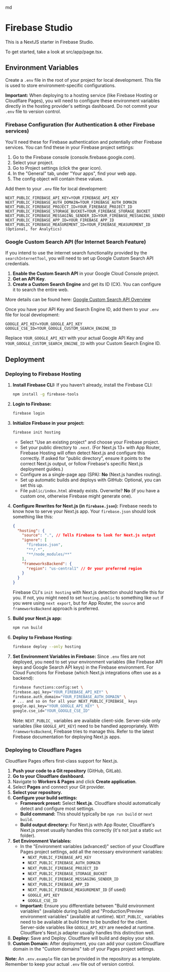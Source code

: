 md
# Firebase Studio

This is a NextJS starter in Firebase Studio.

To get started, take a look at src/app/page.tsx.

## Environment Variables

Create a `.env` file in the root of your project for local development. This file is used to store environment-specific configurations.

**Important:** When deploying to a hosting service (like Firebase Hosting or Cloudflare Pages), you will need to configure these environment variables directly in the hosting provider's settings dashboard. Do not commit your `.env` file to version control.

### Firebase Configuration (for Authentication & other Firebase services)

You'll need these for Firebase authentication and potentially other Firebase services. You can find these in your Firebase project settings:
1. Go to the Firebase console (console.firebase.google.com).
2. Select your project.
3. Go to Project settings (click the gear icon).
4. In the "General" tab, under "Your apps", find your web app.
5. The config object will contain these values.

Add them to your `.env` file for local development:
```env
NEXT_PUBLIC_FIREBASE_API_KEY=YOUR_FIREBASE_API_KEY
NEXT_PUBLIC_FIREBASE_AUTH_DOMAIN=YOUR_FIREBASE_AUTH_DOMAIN
NEXT_PUBLIC_FIREBASE_PROJECT_ID=YOUR_FIREBASE_PROJECT_ID
NEXT_PUBLIC_FIREBASE_STORAGE_BUCKET=YOUR_FIREBASE_STORAGE_BUCKET
NEXT_PUBLIC_FIREBASE_MESSAGING_SENDER_ID=YOUR_FIREBASE_MESSAGING_SENDER_ID
NEXT_PUBLIC_FIREBASE_APP_ID=YOUR_FIREBASE_APP_ID
NEXT_PUBLIC_FIREBASE_MEASUREMENT_ID=YOUR_FIREBASE_MEASUREMENT_ID (Optional, for Analytics)
```

### Google Custom Search API (for Internet Search Feature)

If you intend to use the internet search functionality provided by the `searchInternetTool`, you will need to set up Google Custom Search API credentials.

1.  **Enable the Custom Search API** in your Google Cloud Console project.
2.  **Get an API Key**.
3.  **Create a Custom Search Engine** and get its ID (CX). You can configure it to search the entire web.

More details can be found here: [Google Custom Search API Overview](https://developers.google.com/custom-search/v1/overview)

Once you have your API Key and Search Engine ID, add them to your `.env` file for local development:
```env
GOOGLE_API_KEY=YOUR_GOOGLE_API_KEY
GOOGLE_CSE_ID=YOUR_GOOGLE_CUSTOM_SEARCH_ENGINE_ID
```

Replace `YOUR_GOOGLE_API_KEY` with your actual Google API Key and `YOUR_GOOGLE_CUSTOM_SEARCH_ENGINE_ID` with your Custom Search Engine ID.

## Deployment

### Deploying to Firebase Hosting

1.  **Install Firebase CLI:** If you haven't already, install the Firebase CLI:
    ```bash
    npm install -g firebase-tools
    ```
2.  **Login to Firebase:**
    ```bash
    firebase login
    ```
3.  **Initialize Firebase in your project:**
    ```bash
    firebase init hosting
    ```
    *   Select "Use an existing project" and choose your Firebase project.
    *   Set your public directory to `.next`. (For Next.js 13+ with App Router, Firebase Hosting will often detect Next.js and configure this correctly. If asked for "public directory", ensure it points to the correct Next.js output, or follow Firebase's specific Next.js deployment guides.)
    *   Configure as a single-page app (SPA): **No** (Next.js handles routing).
    *   Set up automatic builds and deploys with GitHub: Optional, you can set this up.
    *   File `public/index.html` already exists. Overwrite? **No** (if you have a custom one, otherwise Firebase might generate one).

4.  **Configure Rewrites for Next.js (in `firebase.json`):**
    Firebase needs to know how to serve your Next.js app. Your `firebase.json` should look something like this:
    ```json
    {
      "hosting": {
        "source": ".", // Tells Firebase to look for Next.js output
        "ignore": [
          "firebase.json",
          "**/.*",
          "**/node_modules/**"
        ],
        "frameworksBackend": {
          "region": "us-central1" // Or your preferred region
        }
      }
    }
    ```
    Firebase CLI's `init hosting` with Next.js detection should handle this for you. If not, you might need to set `hosting.public` to something like `out` if you were using `next export`, but for App Router, the `source` and `frameworksBackend` approach is preferred.

5.  **Build your Next.js app:**
    ```bash
    npm run build
    ```
6.  **Deploy to Firebase Hosting:**
    ```bash
    firebase deploy --only hosting
    ```
7.  **Set Environment Variables in Firebase:**
    Since `.env` files are not deployed, you need to set your environment variables (like Firebase API keys and Google Search API keys) in the Firebase environment. For Cloud Functions for Firebase (which Next.js integrations often use as a backend):
    ```bash
    firebase functions:config:set \
    firebase.api_key="YOUR_FIREBASE_API_KEY" \
    firebase.auth_domain="YOUR_FIREBASE_AUTH_DOMAIN" \
    # ... and so on for all your NEXT_PUBLIC_FIREBASE_ keys
    google.api_key="YOUR_GOOGLE_API_KEY" \
    google.cse_id="YOUR_GOOGLE_CSE_ID"
    ```
    Note: `NEXT_PUBLIC_` variables are available client-side. Server-side only variables (like `GOOGLE_API_KEY`) need to be handled appropriately. With `frameworksBackend`, Firebase tries to manage this. Refer to the latest Firebase documentation for deploying Next.js apps.

### Deploying to Cloudflare Pages

Cloudflare Pages offers first-class support for Next.js.

1.  **Push your code to a Git repository** (GitHub, GitLab).
2.  **Go to your Cloudflare dashboard.**
3.  Navigate to **Workers & Pages** and click **Create application**.
4.  Select **Pages** and connect your Git provider.
5.  **Select your repository.**
6.  **Configure your build settings:**
    *   **Framework preset:** Select **Next.js**. Cloudflare should automatically detect and configure most settings.
    *   **Build command:** This should typically be `npm run build` or `next build`.
    *   **Build output directory:** For Next.js with App Router, Cloudflare's Next.js preset usually handles this correctly (it's not just a static `out` folder).
7.  **Set Environment Variables:**
    *   In the "Environment variables (advanced)" section of your Cloudflare Pages project settings, add all the necessary environment variables:
        *   `NEXT_PUBLIC_FIREBASE_API_KEY`
        *   `NEXT_PUBLIC_FIREBASE_AUTH_DOMAIN`
        *   `NEXT_PUBLIC_FIREBASE_PROJECT_ID`
        *   `NEXT_PUBLIC_FIREBASE_STORAGE_BUCKET`
        *   `NEXT_PUBLIC_FIREBASE_MESSAGING_SENDER_ID`
        *   `NEXT_PUBLIC_FIREBASE_APP_ID`
        *   `NEXT_PUBLIC_FIREBASE_MEASUREMENT_ID` (if used)
        *   `GOOGLE_API_KEY`
        *   `GOOGLE_CSE_ID`
    *   **Important:** Ensure you differentiate between "Build environment variables" (available during build) and "Production/Preview environment variables" (available at runtime). `NEXT_PUBLIC_` variables need to be available at build time to be bundled for the client. Server-side variables like `GOOGLE_API_KEY` are needed at runtime. Cloudflare's Next.js adapter usually handles this distinction well.
8.  **Deploy:** Save and Deploy. Cloudflare will build and deploy your site.
9.  **Custom Domain:** After deployment, you can add your custom Cloudflare domain in the "Custom domains" tab of your Pages project settings.

**Note:** An `.env.example` file can be provided in the repository as a template. Remember to keep your actual `.env` file out of version control.
```